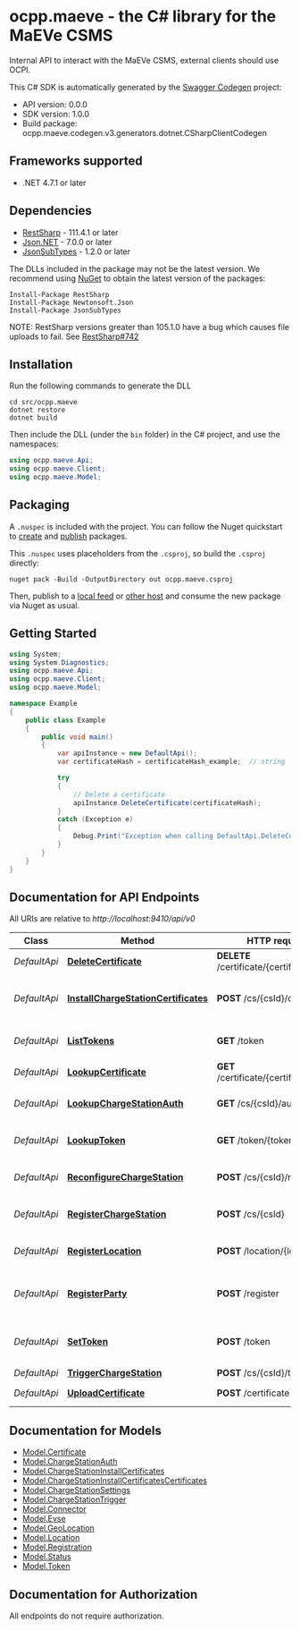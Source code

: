 # ocpp.maeve - the C# library for the MaEVe CSMS

Internal API to interact with the MaEVe CSMS, external clients should use OCPI.

This C# SDK is automatically generated by the [Swagger Codegen](https://github.com/swagger-api/swagger-codegen) project:

- API version: 0.0.0
- SDK version: 1.0.0
- Build package: ocpp.maeve.codegen.v3.generators.dotnet.CSharpClientCodegen

<a name="frameworks-supported"></a>
## Frameworks supported
- .NET 4.7.1 or later

<a name="dependencies"></a>
## Dependencies
- [RestSharp](https://www.nuget.org/packages/RestSharp) - 111.4.1 or later
- [Json.NET](https://www.nuget.org/packages/Newtonsoft.Json/) - 7.0.0 or later
- [JsonSubTypes](https://www.nuget.org/packages/JsonSubTypes/) - 1.2.0 or later

The DLLs included in the package may not be the latest version. We recommend using [NuGet](https://docs.nuget.org/consume/installing-nuget) to obtain the latest version of the packages:
```
Install-Package RestSharp
Install-Package Newtonsoft.Json
Install-Package JsonSubTypes
```

NOTE: RestSharp versions greater than 105.1.0 have a bug which causes file uploads to fail. See [RestSharp#742](https://github.com/restsharp/RestSharp/issues/742)

<a name="installation"></a>
## Installation

Run the following commands to generate the DLL
```
cd src/ocpp.maeve
dotnet restore
dotnet build
```

Then include the DLL (under the `bin` folder) in the C# project, and use the namespaces:
```csharp
using ocpp.maeve.Api;
using ocpp.maeve.Client;
using ocpp.maeve.Model;
```

<a name="packaging"></a>
## Packaging

A `.nuspec` is included with the project. You can follow the Nuget quickstart to [create](https://docs.microsoft.com/en-us/nuget/quickstart/create-and-publish-a-package#create-the-package) and [publish](https://docs.microsoft.com/en-us/nuget/quickstart/create-and-publish-a-package#publish-the-package) packages.

This `.nuspec` uses placeholders from the `.csproj`, so build the `.csproj` directly:

```
nuget pack -Build -OutputDirectory out ocpp.maeve.csproj
```

Then, publish to a [local feed](https://docs.microsoft.com/en-us/nuget/hosting-packages/local-feeds) or [other host](https://docs.microsoft.com/en-us/nuget/hosting-packages/overview) and consume the new package via Nuget as usual.


<a name="getting-started"></a>
## Getting Started

```csharp
using System;
using System.Diagnostics;
using ocpp.maeve.Api;
using ocpp.maeve.Client;
using ocpp.maeve.Model;

namespace Example
{
    public class Example
    {
        public void main()
        {
            var apiInstance = new DefaultApi();
            var certificateHash = certificateHash_example;  // string | 

            try
            {
                // Delete a certificate
                apiInstance.DeleteCertificate(certificateHash);
            }
            catch (Exception e)
            {
                Debug.Print("Exception when calling DefaultApi.DeleteCertificate: " + e.Message );
            }
        }
    }
}
```

<a name="documentation-for-api-endpoints"></a>
## Documentation for API Endpoints

All URIs are relative to *http://localhost:9410/api/v0*

Class | Method | HTTP request | Description
------------ | ------------- | ------------- | -------------
*DefaultApi* | [**DeleteCertificate**](docs/DefaultApi.md#deletecertificate) | **DELETE** /certificate/{certificateHash} | Delete a certificate
*DefaultApi* | [**InstallChargeStationCertificates**](docs/DefaultApi.md#installchargestationcertificates) | **POST** /cs/{csId}/certificates | Install certificates on the charge station
*DefaultApi* | [**ListTokens**](docs/DefaultApi.md#listtokens) | **GET** /token | List authorization tokens
*DefaultApi* | [**LookupCertificate**](docs/DefaultApi.md#lookupcertificate) | **GET** /certificate/{certificateHash} | Lookup a certificate
*DefaultApi* | [**LookupChargeStationAuth**](docs/DefaultApi.md#lookupchargestationauth) | **GET** /cs/{csId}/auth | Returns the authentication details
*DefaultApi* | [**LookupToken**](docs/DefaultApi.md#lookuptoken) | **GET** /token/{tokenUid} | Lookup an authorization token
*DefaultApi* | [**ReconfigureChargeStation**](docs/DefaultApi.md#reconfigurechargestation) | **POST** /cs/{csId}/reconfigure | Reconfigure the charge station
*DefaultApi* | [**RegisterChargeStation**](docs/DefaultApi.md#registerchargestation) | **POST** /cs/{csId} | Register a new charge station
*DefaultApi* | [**RegisterLocation**](docs/DefaultApi.md#registerlocation) | **POST** /location/{locationId} | Registers a location with the CSMS
*DefaultApi* | [**RegisterParty**](docs/DefaultApi.md#registerparty) | **POST** /register | Registers an OCPI party with the CSMS
*DefaultApi* | [**SetToken**](docs/DefaultApi.md#settoken) | **POST** /token | Create/update an authorization token
*DefaultApi* | [**TriggerChargeStation**](docs/DefaultApi.md#triggerchargestation) | **POST** /cs/{csId}/trigger | 
*DefaultApi* | [**UploadCertificate**](docs/DefaultApi.md#uploadcertificate) | **POST** /certificate | Upload a certificate

<a name="documentation-for-models"></a>
## Documentation for Models

 - [Model.Certificate](docs/Certificate.md)
 - [Model.ChargeStationAuth](docs/ChargeStationAuth.md)
 - [Model.ChargeStationInstallCertificates](docs/ChargeStationInstallCertificates.md)
 - [Model.ChargeStationInstallCertificatesCertificates](docs/ChargeStationInstallCertificatesCertificates.md)
 - [Model.ChargeStationSettings](docs/ChargeStationSettings.md)
 - [Model.ChargeStationTrigger](docs/ChargeStationTrigger.md)
 - [Model.Connector](docs/Connector.md)
 - [Model.Evse](docs/Evse.md)
 - [Model.GeoLocation](docs/GeoLocation.md)
 - [Model.Location](docs/Location.md)
 - [Model.Registration](docs/Registration.md)
 - [Model.Status](docs/Status.md)
 - [Model.Token](docs/Token.md)

<a name="documentation-for-authorization"></a>
## Documentation for Authorization

All endpoints do not require authorization.
